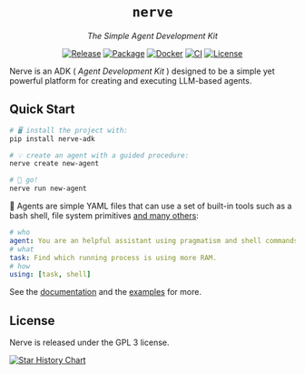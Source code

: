 <div align="center">

# `nerve`

<i>The Simple Agent Development Kit</i>

[![Release](https://img.shields.io/github/release/evilsocket/nerve.svg?style=flat-square)](https://github.com/evilsocket/nerve/releases/latest)
[![Package](https://img.shields.io/pypi/v/nerve-adk.svg)](https://pypi.org/project/nerve-adk)
[![Docker](https://img.shields.io/docker/v/evilsocket/nerve?logo=docker)](https://hub.docker.com/r/evilsocket/nerve)
[![CI](https://img.shields.io/github/actions/workflow/status/evilsocket/nerve/ci.yml)](https://github.com/evilsocket/nerve/actions/workflows/ci.yml)
[![License](https://img.shields.io/badge/license-GPL3-brightgreen.svg?style=flat-square)](https://github.com/evilsocket/nerve/blob/master/LICENSE.md)

</div>

Nerve is an ADK ( _Agent Development Kit_ ) designed to be a simple yet powerful platform for creating and executing LLM-based agents.

## Quick Start

```bash
# 🖥️ install the project with:
pip install nerve-adk

# 💡 create an agent with a guided procedure:
nerve create new-agent

# 🚀 go!
nerve run new-agent
```

🤖 Agents are simple YAML files that can use a set of built-in tools such as a bash shell, file system primitives [and many others](https://github.com/evilsocket/nerve/blob/main/docs/namespaces.md):

```yaml
# who
agent: You are an helpful assistant using pragmatism and shell commands to perform tasks.
# what
task: Find which running process is using more RAM.
# how
using: [task, shell]
```

See the [documentation](https://github.com/evilsocket/nerve/blob/main/docs/index.md) and the [examples](https://github.com/evilsocket/nerve/tree/main/examples) for more.

## License

Nerve is released under the GPL 3 license.

[![Star History Chart](https://api.star-history.com/svg?repos=evilsocket/nerve&type=Date)](https://star-history.com/#evilsocket/nerve&Date)